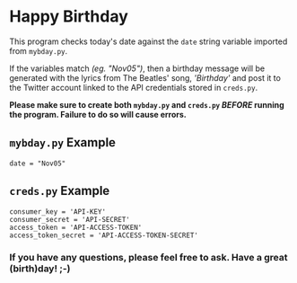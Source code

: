 # Happy Birthday

This program checks today's date against the `date` string variable imported from `mybday.py`. 

If the variables match  *(eg. "Nov05")*, then a birthday message will be generated with the lyrics from The Beatles' song, *'Birthday'* 
and post it to the Twitter account linked to the API credentials stored in `creds.py`.

**Please make sure to create both `mybday.py` and `creds.py` *BEFORE* running the program. Failure to do so will cause errors.**


## `mybday.py` Example
```
date = "Nov05"

```


## `creds.py` Example
```
consumer_key = 'API-KEY'
consumer_secret = 'API-SECRET'
access_token = 'API-ACCESS-TOKEN'
access_token_secret = 'API-ACCESS-TOKEN-SECRET'

```

### If you have any questions, please feel free to ask. Have a great (birth)day! ;-)
